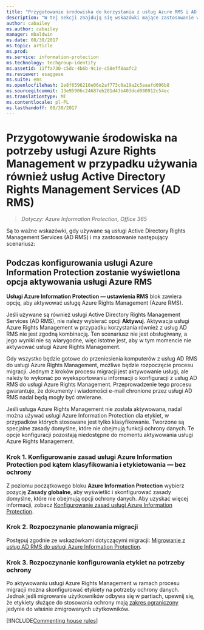 ```yaml
---
title: "Przygotowanie środowiska do korzystania z usług Azure RMS i AD RMS"
description: "W tej sekcji znajdują się wskazówki mające zastosowanie w przypadku wdrożenia usługi Azure Rights Management wraz z usługami AD RMS."
author: cabailey
ms.author: cabailey
manager: mbaldwin
ms.date: 08/30/2017
ms.topic: article
ms.prod: 
ms.service: information-protection
ms.technology: techgroup-identity
ms.assetid: 11ffa730-c5dc-4b6b-9c1e-c58eff8aafc2
ms.reviewer: esaggese
ms.suite: ems
ms.openlocfilehash: 2e8f6596216e06e2af773c0a19a2c5eaafd096b8
ms.sourcegitcommit: 13e95906c24687eb281d43b403dcd080912c54ec
ms.translationtype: MT
ms.contentlocale: pl-PL
ms.lasthandoff: 08/30/2017
---
```

# <a name="preparing-the-environment-for-azure-rights-management-when-you-also-have-active-directory-rights-management-services-ad-rms"></a>Przygotowywanie środowiska na potrzeby usługi Azure Rights Management w przypadku używania również usług Active Directory Rights Management Services (AD RMS)

>*Dotyczy: Azure Information Protection, Office 365*

Są to ważne wskazówki, gdy używane są usługi Active Directory Rights Management Services (AD RMS) i ma zastosowanie następujący scenariusz:

## <a name="you-see-an-option-to-activate-azure-rms-when-you-configure-azure-information-protection"></a>Podczas konfigurowania usługi Azure Information Protection zostanie wyświetlona opcja aktywowania usługi Azure RMS

**Usługi Azure Information Protection — ustawienia RMS** blok zawiera opcję, aby aktywować usługę Azure Rights Management (Azure RMS). 

Jeśli używane są również usługi Active Directory Rights Management Services (AD RMS), nie należy wybierać opcji **Aktywuj**. Aktywacja usługi Azure Rights Management w przypadku korzystania również z usług AD RMS nie jest zgodną kombinacją. Ten scenariusz nie jest obsługiwany, a jego wyniki nie są wiarygodne, więc istotne jest, aby w tym momencie nie aktywować usługi Azure Rights Management. 

Gdy wszystko będzie gotowe do przeniesienia komputerów z usług AD RMS do usługi Azure Rights Management, możliwe będzie rozpoczęcie procesu migracji. Jednym z kroków procesu migracji jest aktywowanie usługi, ale należy to wykonać po wyeksportowaniu informacji o konfiguracji z usług AD RMS do usługi Azure Rights Management. Przeprowadzenie tego procesu gwarantuje, że dokumenty i wiadomości e-mail chronione przez usługi AD RMS nadal będą mogły być otwierane.

Jeśli usługa Azure Rights Management nie została aktywowana, nadal można używać usługi Azure Information Protection dla etykiet, w przypadków których stosowane jest tylko klasyfikowanie. Tworzone są specjalne zasady domyślne, które nie obejmują funkcji ochrony danych. Te opcje konfiguracji pozostają niedostępne do momentu aktywowania usługi Azure Rights Management.

### <a name="step-1-configure-your-azure-information-protection-policy-for-classification-and-labeling---without-protection"></a>Krok 1. Konfigurowanie zasad usługi Azure Information Protection pod kątem klasyfikowania i etykietowania — bez ochrony

Z poziomu początkowego bloku **Azure Information Protection** wybierz pozycję **Zasady globalne**, aby wyświetlić i skonfigurować zasady domyślne, które nie obejmują opcji ochrony danych. Aby uzyskać więcej informacji, zobacz [Konfigurowanie zasad usługi Azure Information Protection](configure-policy.md).

### <a name="step-2-start-planning-for-migration"></a>Krok 2. Rozpoczynanie planowania migracji

Postępuj zgodnie ze wskazówkami dotyczącymi migracji: [Migrowanie z usług AD RMS do usługi Azure Information Protection](../plan-design/migrate-from-ad-rms-to-azure-rms.md).

### <a name="step-3-start-to-configure-labels-for-protection"></a>Krok 3. Rozpoczynanie konfigurowania etykiet na potrzeby ochrony

Po aktywowaniu usługi Azure Rights Management w ramach procesu migracji można skonfigurować etykiety na potrzeby ochrony danych. Jednak jeśli migrowanie użytkowników odbywa się w partiach, upewnij się, że etykiety służące do stosowania ochrony mają [zakres ograniczony](configure-policy-scope.md) jedynie do właśnie zmigrowanych użytkowników.


[!INCLUDE[Commenting house rules](../includes/houserules.md)]


